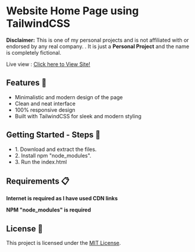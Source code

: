 <h1> Website Home Page using TailwindCSS</h1>

<p><strong>Disclaimer:</strong> This is one of my personal projects and is not affiliated with or endorsed by any real company. . It is just a <strong>Personal Project</strong> and the name is completely fictional.</p>

Live view : <a href="https://tailwindcssproject.000webhostapp.com">Click here to View Site!</a>

<h2>Features 🚀</h2>

<ul>
  <li>Minimalistic and modern design of the page</li>
  <li>Clean and neat interface</li>
  <li>100% responsive design</li>
  <li>Built with TailwindCSS for sleek and modern styling</li>
  
</ul>

<h2>Getting Started - Steps 📲</h2>

<ul>
  <li>1. Download and extract the files.</li>
  <li>2. Install npm "node_modules".</li>
  <li>3. Run the index.html</li>
</ul>

<h2>Requirements 📋</h2>

<p><strong>Internet is required as I have used CDN links</strong></p>
<p><strong>NPM "node_modules" is required</strong></p>

<h2>License 📜</h2>

<p>This project is licensed under the <a href="LICENSE">MIT License</a>.</p>
